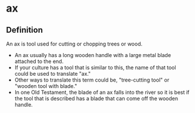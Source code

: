 # ax

## Definition

An ax is tool used for cutting or chopping trees or wood. 

* An ax usually has a long wooden handle with a large metal blade attached to the end.
* If your culture has a tool that is similar to this, the name of that tool could be used to translate "ax."
* Other ways to translate this term could be, "tree-cutting tool" or "wooden tool with blade."
* In one Old Testament, the blade of an ax falls into the river so it is best if the tool that is described has a blade that can come off the wooden handle.